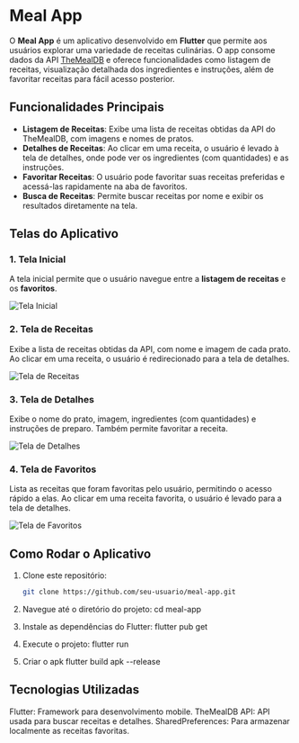 # Meal App

O **Meal App** é um aplicativo desenvolvido em **Flutter** que permite aos usuários explorar uma variedade de receitas culinárias. O app consome dados da API [TheMealDB](https://www.themealdb.com) e oferece funcionalidades como listagem de receitas, visualização detalhada dos ingredientes e instruções, além de favoritar receitas para fácil acesso posterior.

## Funcionalidades Principais

- **Listagem de Receitas**: Exibe uma lista de receitas obtidas da API do TheMealDB, com imagens e nomes de pratos.
- **Detalhes de Receitas**: Ao clicar em uma receita, o usuário é levado à tela de detalhes, onde pode ver os ingredientes (com quantidades) e as instruções.
- **Favoritar Receitas**: O usuário pode favoritar suas receitas preferidas e acessá-las rapidamente na aba de favoritos.
- **Busca de Receitas**: Permite buscar receitas por nome e exibir os resultados diretamente na tela.

## Telas do Aplicativo

### 1. Tela Inicial
A tela inicial permite que o usuário navegue entre a **listagem de receitas** e os **favoritos**.

![Tela Inicial](path/to/your/image/inicial.png)

### 2. Tela de Receitas
Exibe a lista de receitas obtidas da API, com nome e imagem de cada prato. Ao clicar em uma receita, o usuário é redirecionado para a tela de detalhes.

![Tela de Receitas](path/to/your/image/receitas.png)

### 3. Tela de Detalhes
Exibe o nome do prato, imagem, ingredientes (com quantidades) e instruções de preparo. Também permite favoritar a receita.

![Tela de Detalhes](path/to/your/image/detalhes.png)

### 4. Tela de Favoritos
Lista as receitas que foram favoritas pelo usuário, permitindo o acesso rápido a elas. Ao clicar em uma receita favorita, o usuário é levado para a tela de detalhes.

![Tela de Favoritos](path/to/your/image/favoritos.png)

## Como Rodar o Aplicativo

1. Clone este repositório:
   ```bash
   git clone https://github.com/seu-usuario/meal-app.git

2. Navegue até o diretório do projeto:
    cd meal-app

3. Instale as dependências do Flutter:
    flutter pub get

4. Execute o projeto:
    flutter run

5. Criar o apk
    flutter build apk --release

## Tecnologias Utilizadas

Flutter: Framework para desenvolvimento mobile.
TheMealDB API: API usada para buscar receitas e detalhes.
SharedPreferences: Para armazenar localmente as receitas favoritas.
